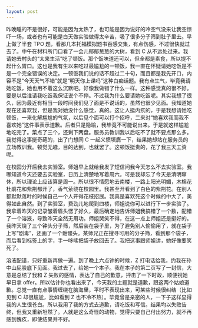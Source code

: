 ```yaml
---
layout: post
---
```


昨晚睡的不是很好，可能是因为太热了，也可能是因为说好的冷空气没来让我空惊吓一场，或者也有可能是白天做实验做得太辛苦，吸了很多分子筛到肚子里去。早上做了半套 TPO 题，看那几本托福模拟题书百感交集，有点伤感，不过很快就过去了。中午在材料所门口看了一会儿郁郁葱葱的大树，看到 C 从不远处过来。我请她去村头的“太来生活”吃了顿饭。那个饭味道还可以，但全都是素食，所以提不起什么胃口。这也是我有生以来吃过最尴尬的一顿饭，我一直在怀疑请她吃饭是不是一个完全错误的决定。一顿饭我们说的话不超过二十句，而且都是我先开口，内容不是“今天天气不错”就是“明天你上课吗”这种白痴话题。我有点生气，毕竟我请她吃饭，她也用不着这么沉默吧。好像我做错了什么一样。这种感觉真的很不好。要是以后谁请我吃饭我保证说个不停。不过我为什么要请她吃饭呢。其实我想了很久，因为最近有相当一段时间我们见了面是不说话的，虽然也很少见面。我知道她现在还喜欢我，但是我对她没什么感觉，真的。这让人挺内疚的，于是我想请她吃顿饭，一来化解尴尬的气氛，以后见个面可以打个招呼，二来对“她喜欢我而我不喜欢她”这件事表示道歉。后者只是隐喻，我毕竟不可能说出来。于是就这样尴尬地吃完了。菜点了三个，还剩下两盘。服务员教训我以后吃不了就不要点那么多。我觉得这事挺奇葩的，出了门想同 C 一起义愤填膺一下，结果她却站在服务员的立场教训我。顿觉无趣，目的达到，也就罢了。这顿饭挺贵的，花了我三天工资呢。

在校园分开后我去实验室。师姐早上就给我发了短信问我今天怎么不去实验室。我哪知道今天还要去实验室，日历上清楚地写着周六。可是我却忘了今天是清明窜休，所以理论上应该算是周一。所以很不情愿地去南楼，一路上阳光明媚，木棉花杜鹃花和紫荆都开了，香气萦绕在校园里。我甚至开看到了白色的紫荆花。在别人都默默落叶的时候自己一个人开得花枝招展。我真是喜欢死这个时候的中大了，美得如此自然。到了实验室，费劲儿地爬到四楼，师姐说你可以进行下一步实验了。我拿着昨天的记录皱着眉头愣了好久，最后确定地告诉师姐我搞错了一个数，配错了一个溶液，导致昨天全然无用功。师姐哭笑不得，在这一点上师姐还是挺好的。我昨天烧了三个钟头分子筛，然后装在袋子里，为了避免别人偷偷用了，就在袋子上写“剧毒”，还画了一个骷髅头。某师兄正在搜寻可用的分子筛，看到那个袋子，而后看到标签上的字，手一哆嗦把袋子放回去了。我把这事跟师姐讲，她好像要笑死了。

溶液配错，只好重新再做一遍。到了晚上六点钟的时候，Z 打电话给我，约我在孙中山屁股底下见面。我过去了，给她一个本子。我在本子的第二页写了一封信，大意是总结了我和 Z 失败的感情，表达了自己的歉意，抨击了一下时政，顺便祝她早日拿 offer。所以估计你也看出来了，今天我的主题就是道歉，跟这两个姑娘道歉。总觉一直有点事情缠绕在脑海里，平时不表现出来，可某些时候很纠结（比如见到 C 却很尴尬，比如看到 Z 也不冷不热）。毕竟曾是亲密的人，一下子这样显得我的人生很苍白。所以我用了我的方式去道歉，请吃饭和写信。结果均以失败告终，但我又重新坦然了。人就是这么奇怪的动物，觉得只要自己付出努力，就不再感到愧疚，即使结果并不好。
